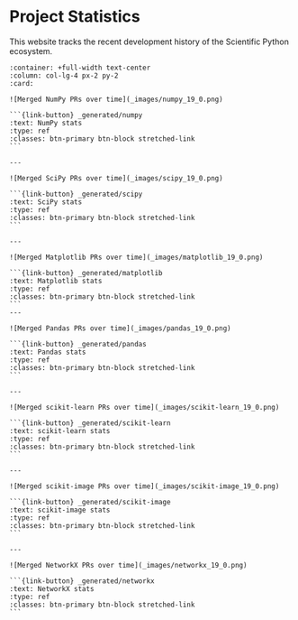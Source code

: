 # Project Statistics

This website tracks the recent development history of the Scientific Python
ecosystem.

````{panels}
:container: +full-width text-center
:column: col-lg-4 px-2 py-2
:card:

![Merged NumPy PRs over time](_images/numpy_19_0.png)

```{link-button} _generated/numpy
:text: NumPy stats
:type: ref
:classes: btn-primary btn-block stretched-link
```

---

![Merged SciPy PRs over time](_images/scipy_19_0.png)

```{link-button} _generated/scipy
:text: SciPy stats
:type: ref
:classes: btn-primary btn-block stretched-link
```

---

![Merged Matplotlib PRs over time](_images/matplotlib_19_0.png)

```{link-button} _generated/matplotlib
:text: Matplotlib stats
:type: ref
:classes: btn-primary btn-block stretched-link
```
---

![Merged Pandas PRs over time](_images/pandas_19_0.png)

```{link-button} _generated/pandas
:text: Pandas stats
:type: ref
:classes: btn-primary btn-block stretched-link
```

---

![Merged scikit-learn PRs over time](_images/scikit-learn_19_0.png)

```{link-button} _generated/scikit-learn
:text: scikit-learn stats
:type: ref
:classes: btn-primary btn-block stretched-link
```

---

![Merged scikit-image PRs over time](_images/scikit-image_19_0.png)

```{link-button} _generated/scikit-image
:text: scikit-image stats
:type: ref
:classes: btn-primary btn-block stretched-link
```

---

![Merged NetworkX PRs over time](_images/networkx_19_0.png)

```{link-button} _generated/networkx
:text: NetworkX stats
:type: ref
:classes: btn-primary btn-block stretched-link
```

````
